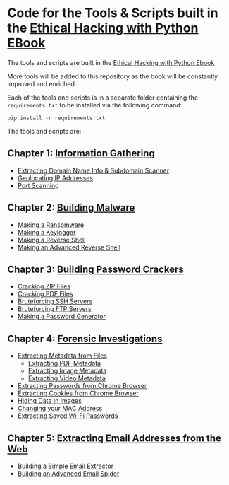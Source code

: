 # Code for the Tools & Scripts built in the [Ethical Hacking with Python EBook](https://www.thepythoncode.com/ethical-hacking-with-python-ebook)

The tools and scripts are built in the [Ethical Hacking with Python Ebook](https://www.thepythoncode.com/ethical-hacking-with-python-ebook)

More tools will be added to this repository as the book will be constantly improved and enriched.

Each of the tools and scripts is in a separate folder containing the `requirements.txt` to be installed via the following command:
```
pip install -r requirements.txt
```
The tools and scripts are:
## Chapter 1: [Information Gathering](chapter-1/)
- [Extracting Domain Name Info & Subdomain Scanner](chapter-1/domain-names/)
- [Geolocating IP Addresses](chapter-1/geolocation/)
- [Port Scanning](chapter-1/port-scanning/)
## Chapter 2: [Building Malware](chapter-2/)
- [Making a Ransomware](chapter-2/ransomware/)
- [Making a Keylogger](chapter-2/keylogger/)
- [Making a Reverse Shell](chapter-2/simple-reverse-shell/)
- [Making an Advanced Reverse Shell](chapter-2/advanced-reverse-shell/)
## Chapter 3: [Building Password Crackers](chapter-3/)
- [Cracking ZIP Files](chapter-3/cracking/zip-cracker/)
- [Cracking PDF Files](chapter-3/cracking/pdf-cracker/)
- [Bruteforcing SSH Servers](chapter-3/cracking/bruteforce-ssh/)
- [Bruteforcing FTP Servers](chapter-3/cracking/bruteforce-ftp/)
- [Making a Password Generator](chapter-3/password-generator/)
## Chapter 4: [Forensic Investigations](chapter-4/)
- [Extracting Metadata from Files](chapter-4/extract-metadata-from-files/)
    - [Extracting PDF Metadata](chapter-4/extract-metadata-from-files/)
    - [Extracting Image Metadata](chapter-4/extract-metadata-from-files/)
    - [Extracting Video Metadata](chapter-4/extract-metadata-from-files/)
- [Extracting Passwords from Chrome Browser](chapter-4/extract-chrome-data/)
- [Extracting Cookies from Chrome Browser](chapter-4/extract-chrome-data/)
- [Hiding Data in Images](chapter-4/steganography/)
- [Changing your MAC Address](chapter-4/mac-address-changer/)
- [Extracting Saved Wi-Fi Passwords](chapter-4/extract-wifi-passwords/)
## Chapter 5: [Extracting Email Addresses from the Web](chapter-5/)
- [Building a Simple Email Extractor](chapter-5/email_spider/)
- [Building an Advanced Email Spider](chapter-5/email_spider/)
